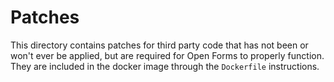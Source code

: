 # Patches

This directory contains patches for third party code that has not been or won't ever be applied, but
are required for Open Forms to properly function. They are included in the docker image through the
`Dockerfile` instructions.
